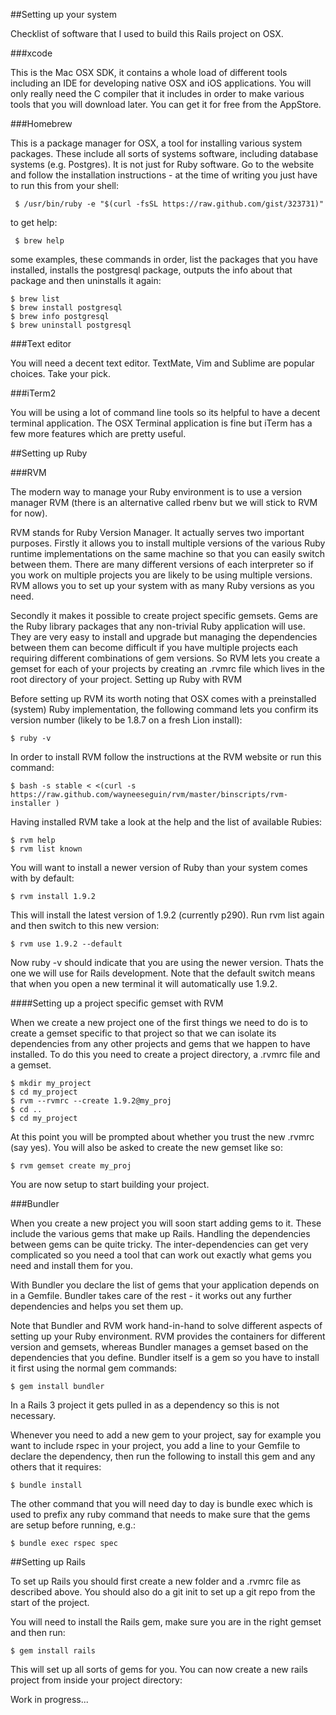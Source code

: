 ##Setting up your system

Checklist of software that I used to build this Rails project on OSX.

###xcode

This is the Mac OSX SDK, it contains a whole load of different tools including an IDE for developing native OSX and iOS applications. You will only really need the C compiler that it includes in order to make various tools that you will download later. You can get it for free from the AppStore.

###Homebrew

This is a package manager for OSX, a tool for installing various system packages. These include all sorts of systems software, including database systems (e.g. Postgres). It is not just for Ruby software. Go to the website and follow the installation instructions - at the time of writing you just have to run this from your shell:

     $ /usr/bin/ruby -e "$(curl -fsSL https://raw.github.com/gist/323731)"

to get help:

     $ brew help

some examples, these commands in order, list the packages that you have installed, installs the postgresql package, outputs the info about that package and then uninstalls it again:

    $ brew list
    $ brew install postgresql
    $ brew info postgresql
    $ brew uninstall postgresql

###Text editor

You will need a decent text editor. TextMate, Vim and Sublime are popular choices. Take your pick.


###iTerm2

You will be using a lot of command line tools so its helpful to have a decent terminal application. The OSX Terminal application is fine but iTerm has a few more features which are pretty useful.

##Setting up Ruby

###RVM

The modern way to manage your Ruby environment is to use a version manager RVM (there is an alternative called rbenv but we will stick to RVM for now).

RVM stands for Ruby Version Manager. It actually serves two important purposes. Firstly it allows you to install multiple versions of the various Ruby runtime implementations on the same machine so that you can easily switch between them. There are many different versions of each interpreter so if you work on multiple projects you are likely to be using multiple versions. RVM allows you to set up your system with as many Ruby versions as you need.

Secondly it makes it possible to create project specific gemsets. Gems are the Ruby library packages that any non-trivial Ruby application will use. They are very easy to install and upgrade but managing the dependencies between them can become difficult if you have multiple projects each requiring different combinations of gem versions. So RVM lets you create a gemset for each of your projects by creating an .rvmrc file which lives in the root directory of your project.
Setting up Ruby with RVM

Before setting up RVM its worth noting that OSX comes with a preinstalled (system) Ruby implementation, the following command lets you confirm its version number (likely to be 1.8.7 on a fresh Lion install):

    $ ruby -v

In order to install RVM follow the instructions at the RVM website or run this command:

    $ bash -s stable < <(curl -s https://raw.github.com/wayneeseguin/rvm/master/binscripts/rvm-installer )

Having installed RVM take a look at the help and the list of available Rubies:

    $ rvm help
    $ rvm list known

You will want to install a newer version of Ruby than your system comes with by default:

    $ rvm install 1.9.2

This will install the latest version of 1.9.2 (currently p290). Run rvm list again and then switch to this new version:

    $ rvm use 1.9.2 --default

Now ruby -v should indicate that you are using the newer version. Thats the one we will use for Rails development. Note that the default switch means that when you open a new terminal it will automatically use 1.9.2.

####Setting up a project specific gemset with RVM

When we create a new project one of the first things we need to do is to create a gemset specific to that project so that we can isolate its dependencies from any other projects and gems that we happen to have installed. To do this you need to create a project directory, a .rvmrc file and a gemset.

    $ mkdir my_project
    $ cd my_project
    $ rvm --rvmrc --create 1.9.2@my_proj
    $ cd ..
    $ cd my_project

At this point you will be prompted about whether you trust the new .rvmrc (say yes). You will also be asked to create the new gemset like so:

    $ rvm gemset create my_proj

You are now setup to start building your project.

###Bundler

When you create a new project you will soon start adding gems to it. These include the various gems that make up Rails. Handling the dependencies between gems can be quite tricky. The inter-dependencies can get very complicated so you need a tool that can work out exactly what gems you need and install them for you.

With Bundler you declare the list of gems that your application depends on in a Gemfile. Bundler takes care of the rest - it works out any further dependencies and helps you set them up.

Note that Bundler and RVM work hand-in-hand to solve different aspects of setting up your Ruby environment. RVM provides the containers for different version and gemsets, whereas Bundler manages a gemset based on the dependencies that you define.
Bundler itself is a gem so you have to install it first using the normal gem commands:

    $ gem install bundler

In a Rails 3 project it gets pulled in as a dependency so this is not necessary.

Whenever you need to add a new gem to your project, say for example you want to include rspec in your project, you add a line to your Gemfile to declare the dependency, then run the following to install this gem and any others that it requires:

    $ bundle install

The other command that you will need day to day is bundle exec which is used to prefix any ruby command that needs to make sure that the gems are setup before running, e.g.:

    $ bundle exec rspec spec

##Setting up Rails

To set up Rails you should first create a new folder and a .rvmrc file as described above. You should also do a git init to set up a git repo from the start of the project.

You will need to install the Rails gem, make sure you are in the right gemset and then run:

    $ gem install rails

This will set up all sorts of gems for you. You can now create a new rails project from inside your project directory:

Work in progress...

